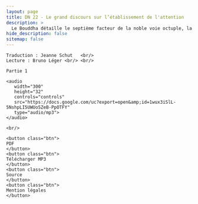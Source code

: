 ```yaml
---
layout: page
title: DN 22 - Le grand discours sur l’établissement de l'attention
description: >
  Le Bouddha détaille le septième facteur de la noble voie octuple, la méditation de pleine conscience. Ce discours est essentiellement identique à MN 10, avec l'ajout d'une section étendue sur les quatre nobles vérités dérivées de MN 141.
hide_description: false
sitemap: false
---
```


<div class="center">

    Traduction : Jeanne Schut   <br/>
    Lecture : Bruno Léger <br/> <br/>

    Partie 1

    <audio
       width="300"
       height="32"
       controls="controls"
       src="https://docs.google.com/uc?export=open&amp;id=1wux3iSlL-5NshpLI5UWUo5ZeB-PpOTFY"
       type="audio/mp3">
    </audio>

    <br/>

    <button class="btn">
    PDF
    </button>
    <button class="btn">
    Télécharger MP3
    </button>
    <button class="btn">
    Source
    </button>
    <button class="btn">
    Mention légales
    </button>

</div>


